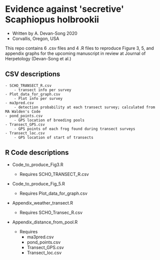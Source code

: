 # Evidence against 'secretive' Scaphiopus holbrookii
- Written by A. Devan-Song 2020 
- Corvallis, Oregon, USA 

This repo contains 6 .csv files and 4 .R files to reproduce Figure 3, 5, and appendix graphs for the upcoming manuscript in review at Journal of Herpetology (Devan-Song et al.)

## CSV descriptions 
    - SCHO_TRANSECT_R.csv 
        - transect info per survey 
    - Plot_data_for_graph.csv 
        - Plot info per survey 
    - ma3pred.csv 
        - detection probability at each transect survey; calculated from MA Walden's Code 
    - pond_points.csv 
        - GPS location of breeding pools
    - Transect_GPS.csv 
        - GPS points of each frog found during transect surveys
    - Transect_loc.csv
        - GPS location of start of transects 


## R Code descriptions 
- Code_to_produce_Fig3.R
    - Requires SCHO_TRANSECT_R.csv

- Code_to_produce_Fig_5.R
    - Requires Plot_data_for_graph.csv

- Appendix_weather_transect.R
    - Requires SCHO_Transec_R.csv

- Appendix_distance_from_pool.R
    - Requires 
        - ma3pred.csv
        - pond_points.csv
        - Transect_GPS.csv 
        - Transect_loc.csv